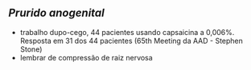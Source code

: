 ## ***Prurido anogenital***


- trabalho dupo-cego, 44 pacientes usando capsaicina a 0,006%. Resposta em 31 dos 44 pacientes  (65th Meeting da AAD - Stephen Stone)  
- lembrar de compressão de raiz nervosa

